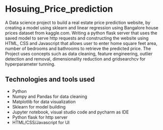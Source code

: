 # Hosuing_Price_prediction
A Data science project to build a real estate price prediction website, by creating a model using sklearn and linear regression using Bangalore house prices dataset from kaggle.com. Writing a python flask server that uses the saved model to serve http requests and constructing the website using HTML, CSS and Javascript that allows user to enter home square feet area, number of bedrooms and bathrooms to retrieve the predicted price. The Project uses concepts such as data cleaning, feature engineering, outlier detection and removal, dimensionality reduction and gridsearchcv for hyperparameter tunning.

## Technologies and tools used

* Python
* Numpy and Pandas for data cleaning
* Matplotlib for data visualization
* Sklearn for model building
* Jupyter notebook, visual studio code and pycharm as IDE
* Python flask for http server
* HTML/CSS/Javascript for UI

